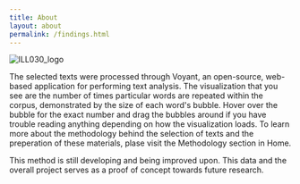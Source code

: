 ```yaml
---
title: About
layout: about
permalink: /findings.html
---
```


![ILL030_logo](https://user-images.githubusercontent.com/85772373/168180356-d985449a-3ed0-45e8-b632-167ed43694b2.png)


The selected texts were processed through Voyant, an open-source, web-based application for performing text analysis. The visualization that you see are the number of times particular words are repeated within the corpus, demonstrated by the size of each word's bubble. Hover over the bubble for the exact number and drag the bubbles around if you have trouble reading anything depending on how the visualization loads. To learn more about the methodology behind the selection of texts and the preperation of these materials, plase visit the Methodology section in Home.

This method is still developing and being improved upon. This data and the overall project serves as a proof of concept towards future research. 



